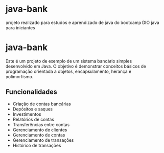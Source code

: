 # java-bank
projeto realizado para estudos e aprendizado de java do bootcamp DIO java para iniciantes

# java-bank
Este é um projeto de exemplo de um sistema bancário simples desenvolvido em Java. O objetivo é demonstrar conceitos básicos de programação orientada a objetos, encapsulamento, herança e polimorfismo.
## Funcionalidades
- Criação de contas bancárias
- Depósitos e saques
- Investimentos
- Relatórios de contas
- Transferências entre contas
- Gerenciamento de clientes
- Gerenciamento de contas
- Gerenciamento de transações
- Histórico de transações